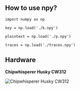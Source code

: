## **How to use npy?**

`import numpy as np`

`key = np.load('./k.npy')`

`plaintext = np.load('./p.npy')`

`traces = np.load('./traces.npy')`



## Hardware

**Chipwhisperer Husky CW312**

![Chipwhisperer Husky CW312](https://re1own.github.io/assets/img/hardware/Chipwhisperer_Husky_CW312.jpg)

